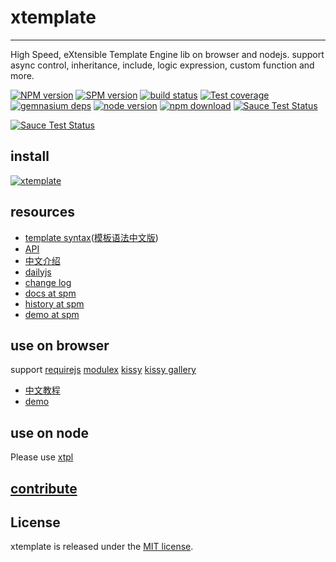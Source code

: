 # xtemplate
---

High Speed, eXtensible Template Engine lib on browser and nodejs.
support async control, inheritance, include, logic expression, custom function and more.

[![NPM version][npm-image]][npm-url]
[![SPM version](http://spmjs.io/badge/xtemplate)](http://spmjs.io/package/xtemplate)
[![build status][travis-image]][travis-url]
[![Test coverage][coveralls-image]][coveralls-url]
[![gemnasium deps][gemnasium-image]][gemnasium-url]
[![node version][node-image]][node-url]
[![npm download][download-image]][download-url]
[![Sauce Test Status](https://saucelabs.com/buildstatus/xtemplate_xtemplate)](https://saucelabs.com/u/xtemplate_xtemplate)

[![Sauce Test Status](https://saucelabs.com/browser-matrix/xtemplate_xtemplate.svg)](https://saucelabs.com/u/xtemplate_xtemplate)


[npm-image]: http://img.shields.io/npm/v/xtemplate.svg?style=flat-square
[npm-url]: http://npmjs.org/package/xtemplate
[travis-image]: https://img.shields.io/travis/xtemplate/xtemplate.svg?style=flat-square
[travis-url]: https://travis-ci.org/xtemplate/xtemplate
[coveralls-image]: https://img.shields.io/coveralls/xtemplate/xtemplate.svg?style=flat-square
[coveralls-url]: https://coveralls.io/r/xtemplate/xtemplate?branch=master
[gemnasium-image]: http://img.shields.io/gemnasium/xtemplate/xtemplate.svg?style=flat-square
[gemnasium-url]: https://gemnasium.com/xtemplate/xtemplate
[node-image]: https://img.shields.io/badge/node.js-%3E=_0.10-green.svg?style=flat-square
[node-url]: http://nodejs.org/download/
[download-image]: https://img.shields.io/npm/dm/xtemplate.svg?style=flat-square
[download-url]: https://npmjs.org/package/xtemplate

## install

[![xtemplate](https://nodei.co/npm/xtemplate.png)](https://npmjs.org/package/xtemplate)

## resources

- [template syntax](https://github.com/xtemplate/xtemplate/blob/master/docs/syntax.md)([模板语法中文版](https://github.com/xtemplate/xtemplate/blob/master/docs/syntax-cn.md))
- [API](https://github.com/xtemplate/xtemplate/blob/master/docs/api.md)
- [中文介绍](https://github.com/xtemplate/xtemplate/blob/master/docs/tutorial/introduce.md)
- [dailyjs](http://dailyjs.com/2014/09/24/node-roundup/)
- [change log](https://github.com/xtemplate/xtemplate/blob/master/HISTORY.md)
- [docs at spm](http://spmjs.io/docs/xtemplate/)
- [history at spm](http://spmjs.io/docs/xtemplate/history.html)
- [demo at spm](http://spmjs.io/docs/xtemplate/examples/)

## use on browser

support [requirejs](https://github.com/jrburke/requirejs) [modulex](https://github.com/modulex/modulex)
[kissy](http://docs.kissyui.com) [kissy gallery](http://gallery.kissyui.com)

- [中文教程](https://github.com/xtemplate/xtemplate/blob/master/docs/use-on-browser.md)
- [demo](https://github.com/xtemplate/xtemplate-on-browser)

## use on node

Please use [xtpl](https://github.com/xtemplate/xtpl)

## [contribute](https://github.com/xtemplate/xtemplate/blob/master/CONTRIBUTING.md)

## License

xtemplate is released under the [MIT license](http://opensource.org/licenses/MIT).
